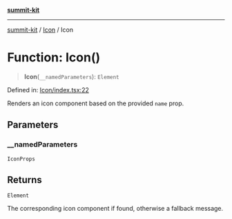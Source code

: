 [**summit-kit**](../../README.md)

***

[summit-kit](../../modules.md) / [Icon](../README.md) / Icon

# Function: Icon()

> **Icon**(`__namedParameters`): `Element`

Defined in: [Icon/index.tsx:22](https://github.com/andrewgremlich/summit-kit/blob/85054e8b1ab204ae3055aea2f899f6aaa1bf1c3f/src/react/Icon/index.tsx#L22)

Renders an icon component based on the provided `name` prop.

## Parameters

### \_\_namedParameters

`IconProps`

## Returns

`Element`

The corresponding icon component if found, otherwise a fallback message.

